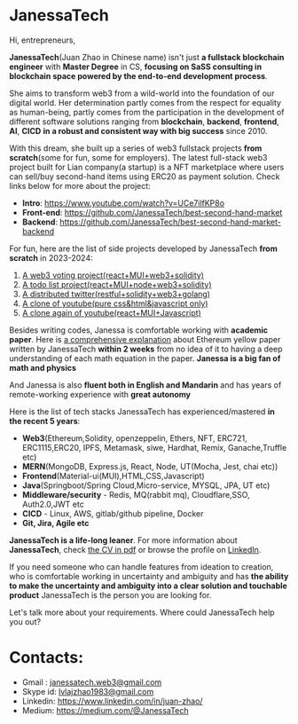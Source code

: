 # JanessaTech

Hi, entrepreneurs,

**JanessaTech**(Juan Zhao in Chinese name) isn't just **a fullstack blockchain engineer** with **Master Degree** in CS, **focusing on SaSS consulting in blockchain space powered by the end-to-end development process**. 

She aims to transform web3 from a wild-world into the foundation of our digital world. Her determination partly comes from the respect for equality as human-being, partly comes from the participation in the development of different software solutions ranging from **blockchain**, **backend**, **frontend**, **AI**, **CICD** **in a robust and consistent way with big success** since 2010. 

With this dream, she built up a series of web3 fullstack projects **from scratch**(some for fun, some for employers). The latest full-stack web3 project built for Lian company(a startup) is a NFT marketplace where users can sell/buy second-hand items using ERC20 as payment solution. Check links below for more about the project: 
- **Intro**: https://www.youtube.com/watch?v=UCe7ilfKP8o
- **Front-end**: https://github.com/JanessaTech/best-second-hand-market
- **Backend**: https://github.com/JanessaTech/best-second-hand-market-backend

For fun, here are the list of side projects developed by JanessaTech **from scratch** in 2023-2024:
1. [A web3 voting project(react+MUI+web3+solidity)](https://github.com/JanessaTech/exercises/tree/master/blockchain/my-dpps-home/my-voting)
2. [A todo list project(react+MUI+node+web3+solidity)](https://github.com/JanessaTech/exercises/tree/master/blockchain/my-dpps-home/todo)
3. [A distributed twitter(restful+solidity+web3+golang)](https://github.com/JanessaTech/mytwitter)
4. [A clone of youtube(pure css&html&javascript only)](https://github.com/JanessaTech/exercises/tree/master/css%2Bdiv/dummy-youtube)
5. [A clone again of youtube(react+MUI+Javascript)](https://github.com/JanessaTech/mui-youtube)


Besides writing codes, Janessa is comfortable working with **academic paper**. Here is [a comprehensive explanation](https://drive.google.com/file/d/1pUqBUUE4f-biyxiKqXWDjjLmK28HQGo8/view?usp=drive_link) about Ethereum yellow paper written by JanessaTech **within 2 weeks** from no idea of it to having a deep understanding of each math equation in the paper. **Janessa is a big fan of math and physics**

And Janessa is also **fluent both in English and Mandarin** and has years of remote-working experience with **great autonomy**

Here is the list of tech stacks JanessaTech has experienced/mastered **in the recent 5 years**:
- **Web3**(Ethereum,Solidity, openzeppelin, Ethers, NFT, ERC721, ERC1115,ERC20, IPFS, Metamask, siwe, Hardhat, Remix, Ganache,Truffle etc)
- **MERN**(MongoDB, Express.js, React, Node, UT(Mocha, Jest, chai etc))
- **Frontend**(Material-ui(MUI),HTML,CSS,Javascript)
- **Java**(Springboot/Spring Cloud,Micro-service, MYSQL, JPA, UT etc)
- **Middleware/security** - Redis, MQ(rabbit mq), Cloudflare,SSO, Auth2.0,JWT etc
- **CICD** - Linux, AWS, gitlab/github pipeline, Docker
- **Git, Jira, Agile etc**

**JanessaTech is a life-long leaner**. For more information about **JanessaTech**, check [the CV in pdf](https://drive.google.com/file/d/1TQellR16YKjSvFHg-B4NMzqHRLAquhR3/view?usp=drive_link) or browse the profile on [LinkedIn](https://www.linkedin.com/in/janessatech/).

If you need someone who can handle features from ideation to creation, who is comfortable working in uncertainty and ambiguity and has **the ability to make the uncertainty and ambiguity into a clear solution and touchable product**
JanessaTech is the person you are looking for.

Let's talk more about your requirements. Where could JanessaTech help you out?

# Contacts: 
- Gmail : janessatech.web3@gmail.com
- Skype id: lvlajzhao1983@gmail.com
- Linkedin: https://www.linkedin.com/in/juan-zhao/
- Medium: https://medium.com/@JanessaTech

